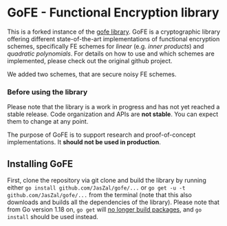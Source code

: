 # GoFE - Functional Encryption library

This is a forked instance of the [gofe library](https://github.com/fentec-project/gofe). GoFE is a cryptographic library offering different state-of-the-art implementations of functional encryption schemes, specifically FE
schemes for _linear_ (e.g. _inner products_) and _quadratic polynomials_.
For details on how to use and which schemes are implemented, please check out the original github project. 


We added two schemes, that are secure noisy FE schemes. 


### Before using the library
Please note that the library is a work in progress and has not yet
reached a stable release. Code organization and APIs are **not stable**.
You can expect them to change at any point.

The purpose of GoFE is to support research and proof-of-concept
implementations. It **should not be used in production**.

## Installing GoFE
First, clone the repository via git clone and build the library by running either
`go install github.com/JasZal/gofe/...` or
 `go get -u -t github.com/JasZal/gofe/...` from the terminal (note that this also
 downloads and builds all the dependencies of the library).
 Please note that from Go version 1.18 on, `go get` will [no longer build packages](https://golang.org/doc/go-get-install-deprecation),
 and `go install` should be used instead.
 
